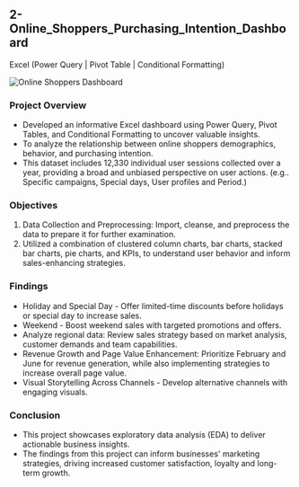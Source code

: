 ## 2-Online_Shoppers_Purchasing_Intention_Dashboard
Excel (Power Query | Pivot Table | Conditional Formatting)

![Online Shoppers Dashboard](https://github.com/user-attachments/assets/b510331f-d874-4d7c-9e0d-3d577cf470e3)

### Project Overview
- Developed an informative Excel dashboard using Power Query, Pivot Tables, and Conditional Formatting to uncover valuable insights.
- To analyze the relationship between online shoppers demographics, behavior, and purchasing intention.
- This dataset includes 12,330 individual user sessions collected over a year, providing a broad and unbiased perspective on user actions. (e.g.. Specific campaigns, Special days, User profiles and Period.)

### Objectives
1. Data Collection and Preprocessing: Import, cleanse, and preprocess the data to prepare it for further examination.
2. Utilized a combination of clustered column charts, bar charts, stacked bar charts, pie charts, and KPIs, to understand user behavior and inform sales-enhancing strategies.

### Findings
- Holiday and Special Day - Offer limited-time discounts before holidays or special day to increase sales.
- Weekend - Boost weekend sales with targeted promotions and offers.
- Analyze regional data: Review sales strategy based on market analysis, customer demands and team capabilities.
- Revenue Growth and Page Value Enhancement: Prioritize February and June for revenue generation, while also implementing strategies to increase overall page value.
- Visual Storytelling Across Channels - Develop alternative channels with engaging visuals.

### Conclusion
- This project showcases exploratory data analysis (EDA) to deliver actionable business insights.
- The findings from this project can inform businesses' marketing strategies, driving increased customer satisfaction, loyalty and long-term growth.
